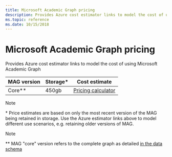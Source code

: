 ```yaml
---
title: Microsoft Academic Graph pricing
description: Provides Azure cost estimator links to model the cost of using Microsoft Academic Graph
ms.topic: reference
ms.date: 10/15/2018
---
```

# Microsoft Academic Graph pricing

Provides Azure cost estimator links to model the cost of using Microsoft Academic Graph

MAG version | Storage* | Cost estimate
--- | --- | ---
Core** | 450gb | [Pricing calculator](https://azure.com/e/4dfc57131aa54df4945dcba4c2b1671f)

> [!NOTE]
> \* Price estimates are based on only the most recent version of the MAG being retained in storage. Use the Azure estimator links above to model different use scenarios, e.g. retaining older versions of MAG.

> [!NOTE]
> \*\* MAG "core" version refers to the complete graph as detailed [in the data schema](reference-data-schema.md)